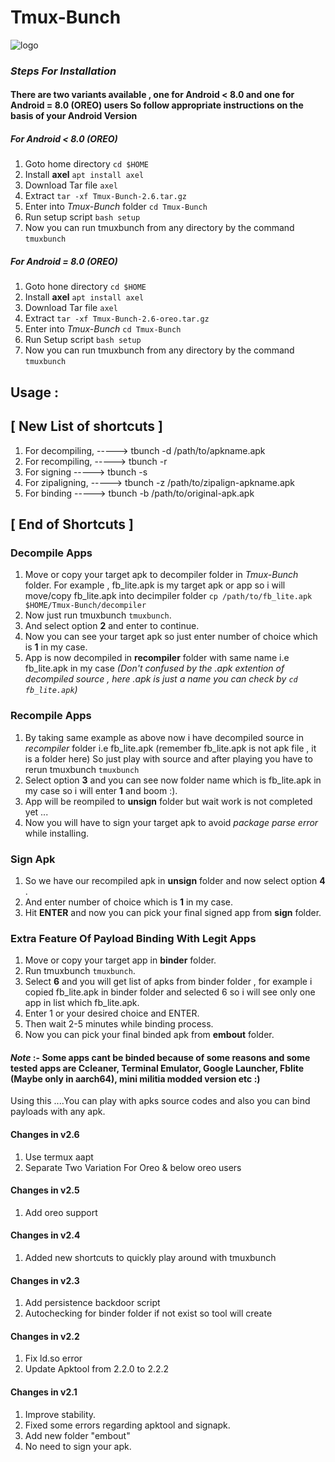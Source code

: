 # Tmux-Bunch

![logo](../master/docs/images/IMG_20180608_183511_837.jpg)

### _Steps For Installation_
#### There are two variants available , one for Android < 8.0 and one for Android = 8.0 (OREO) users So follow appropriate instructions on the basis of your Android Version
##### For Android < 8.0 (OREO)
1. Goto home directory `cd $HOME`
2. Install __axel__ `apt install axel`
3. Download Tar file `axel `
4. Extract `tar -xf Tmux-Bunch-2.6.tar.gz`
5. Enter into _Tmux-Bunch_ folder `cd Tmux-Bunch`
6. Run setup script `bash setup`
7. Now you can run tmuxbunch from any directory by the command `tmuxbunch`
##### For Android = 8.0 (OREO)
1. Goto hone directory `cd $HOME`
2. Install __axel__ `apt install axel`
3. Download Tar file `axel `
4. Extract `tar -xf Tmux-Bunch-2.6-oreo.tar.gz`
5. Enter into _Tmux-Bunch_ `cd Tmux-Bunch `
6. Run Setup script `bash setup`
7. Now you can run tmuxbunch from any directory by the command `tmuxbunch`

## Usage :
## [ New List of shortcuts ]
1. For decompiling,
-----> tbunch -d /path/to/apkname.apk
2. For recompiling,
-----> tbunch -r
3. For signing
-----> tbunch -s
4. For zipaligning,
-----> tbunch -z /path/to/zipalign-apkname.apk
5. For binding
-----> tbunch -b /path/to/original-apk.apk
## [ End of Shortcuts ]
### Decompile Apps
1. Move or copy your target apk to decompiler folder in _Tmux-Bunch_ folder. For example , fb_lite.apk is my target apk or app so i will move/copy fb_lite.apk into decimpiler folder `cp /path/to/fb_lite.apk $HOME/Tmux-Bunch/decompiler `
2. Now just run tmuxbunch `tmuxbunch`.
3. And select option __2__ and enter to continue.
4. Now you can see your target apk so just enter number of choice which is __1__ in my case.
5. App is now decompiled in __recompiler__ folder with same name i.e fb_lite.apk in my case _(Don't confused by the .apk extention of decompiled source , here .apk is just a name you can check by `cd fb_lite.apk`)_

### Recompile Apps
1. By taking same example as above now i have decompiled source in _recompiler_ folder i.e fb_lite.apk (remember fb_lite.apk is not apk file , it is a folder here) So just play with source and after playing you have to rerun tmuxbunch `tmuxbunch`
2. Select option __3__ and you can see now folder name which is fb_lite.apk in my case so i will enter __1__ and boom :).
3. App will be reompiled to __unsign__ folder but wait work is not completed yet ...
4. Now you will have to sign your target apk to avoid _package parse error_ while installing.

### Sign Apk
1. So we have our recompiled apk in __unsign__ folder and now select option __4__ .
2. And enter number of choice which is __1__ in my case.
3. Hit __ENTER__ and now you can pick your final signed app from __sign__ folder.

### Extra Feature Of Payload Binding With Legit Apps
1. Move or copy your target app in __binder__ folder.
2. Run tmuxbunch `tmuxbunch`.
3. Select __6__ and you will get list of apks from binder folder , for example i copied fb_lite.apk in binder folder and selected 6 so i will see only one app in list which fb_lite.apk.
4. Enter 1 or your desired choice and ENTER.
5. Then wait 2-5 minutes while binding process.
6. Now you can pick your final binded apk from __embout__ folder.

#### _Note_ :- Some apps cant be binded because of some reasons and some tested apps are Ccleaner, Terminal Emulator, Google Launcher, Fblite (Maybe only in aarch64), mini militia modded version etc :)

Using this ....You can play with apks source codes and also you can bind payloads with any apk.

#### Changes in v2.6
1. Use termux aapt 
2. Separate Two Variation For Oreo & below oreo users 
#### Changes in v2.5
1. Add oreo support 
#### Changes in v2.4
1. Added new shortcuts to quickly play around with tmuxbunch

#### Changes in v2.3
1. Add persistence backdoor script
2. Autochecking for binder folder if not exist so tool will create 

#### Changes in v2.2
1. Fix ld.so error
2. Update Apktool from 2.2.0 to 2.2.2

#### Changes in v2.1
1. Improve stability.
2. Fixed some errors regarding apktool and signapk.
3. Add new folder "embout"
4. No need to sign your apk.
